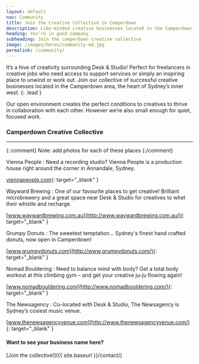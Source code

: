 ```yaml
---
layout: default
nav: Community
title: Join the Creative Collective in Camperdown
description: Like-minded creative businesses located in the Camperdown area, Sydney. Get inspired by collective collaboration. Call (0438) 698 924.
heading: You’re in good company
subheading: Join the camperdown creative collective
image: /images/heros/community-md.jpg
permalink: /community/
---
```


It’s a hive of creativity surrounding Desk &amp; Studio! Perfect for freelancers in creative jobs who need access to support services or simply an inspiring place to unwind or work out. Join our collective of successful creative businesses located in the Camperdown area, the heart of Sydney’s inner west.
{: .lead }

Our open environment creates the perfect conditions to creatives to thrive in collaboration with each other. However we’re also small enough for quiet, focused work.

### Camperdown Creative Collective

---

{::comment}
Note: add photos for each of these places
{:/comment}

Vienna People
: Need a recording studio? Vienna People is a production house right around the corner in Annandale, Sydney.

  [viennapeople.com](http://viennapeople.com/){: target="_blank" }

Wayward Brewing
: One of our favourite places to get creative! Brilliant microbrewery and a great space near Desk &amp; Studio for creatives to whet their whistle and recharge.

  [www.waywardbrewing.com.au](http://www.waywardbrewing.com.au/){: target="_blank" }

Grumpy Donuts
: The sweetest temptation&hellip; Sydney's finest hand crafted donuts, now open in Camperdown!

  [www.grumpydonuts.com](http://www.grumpydonuts.com/){: target="_blank" }

Nomad Bouldering
: Need to balance mind with body? Get a total body workout at this climbing gym &ndash; and get your creative ju-ju flowing again!

  [www.nomadbouldering.com](http://www.nomadbouldering.com/){: target="_blank" }

The Newsagency
: Co-located with Desk &amp; Studio, The Newsagency is Sydney’s cosiest music venue.

  [www.thenewsagencyvenue.com](http://www.thenewsagencyvenue.com/){: target="_blank" }

#### Want to see your business name here?

[Join the collective!]({{ site.baseurl }}/contact/)